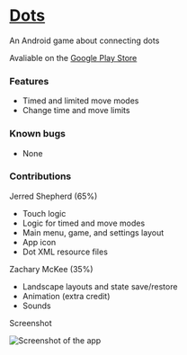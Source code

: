 # [Dots](https://github.com/ShepherdJerred/dots)
An Android game about connecting dots

Avaliable on the [Google Play Store](https://play.google.com/store/apps/details?id=com.shepherdjerred.dots)

### Features
* Timed and limited move modes
* Change time and move limits

### Known bugs
* None

### Contributions
Jerred Shepherd (65%)
* Touch logic
* Logic for timed and move modes
* Main menu, game, and settings layout
* App icon
* Dot XML resource files

Zachary McKee (35%)
* Landscape layouts and state save/restore
* Animation (extra credit)
* Sounds

Screenshot

![Screenshot of the app](https://i.imgur.com/mHD6QAD.png)
